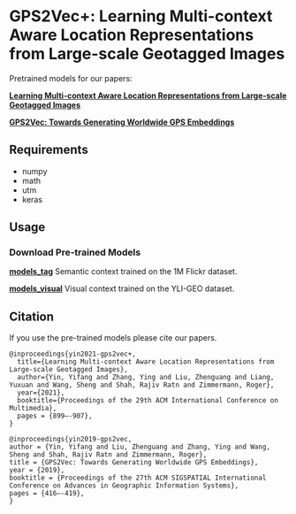 # GPS2Vec+: Learning Multi-context Aware Location Representations from Large-scale Geotagged Images

Pretrained models for our papers:

**<a href="/papers/gps2vec+.pdf">Learning Multi-context Aware Location Representations from Large-scale Geotagged Images</a>** 

**<a href="/papers/gps2vec.pdf">GPS2Vec: Towards Generating Worldwide GPS Embeddings</a>** 

## Requirements
  - numpy
  - math
  - utm
  - keras

## Usage

### Download Pre-trained Models

**<a href="https://www.dropbox.com/s/j8b4h3ynkv42gj4/models_tag.zip?dl=0">models_tag</a>** Semantic context trained on the 1M Flickr dataset.

**<a href="https://www.dropbox.com/s/kcsadz2fl6ynymh/models_visual.zip?dl=0">models_visual</a>** Visual context trained on the YLI-GEO dataset.

## Citation
If you use the pre-trained models please cite our papers.
```
@inproceedings{yin2021-gps2vec+,
  title={Learning Multi-context Aware Location Representations from Large-scale Geotagged Images},
  author={Yin, Yifang and Zhang, Ying and Liu, Zhenguang and Liang, Yuxuan and Wang, Sheng and Shah, Rajiv Ratn and Zimmermann, Roger},
  year={2021},
  booktitle={Proceedings of the 29th ACM International Conference on Multimedia},
  pages = {899–-907},
}

@inproceedings{yin2019-gps2vec,
author = {Yin, Yifang and Liu, Zhenguang and Zhang, Ying and Wang, Sheng and Shah, Rajiv Ratn and Zimmermann, Roger},
title = {GPS2Vec: Towards Generating Worldwide GPS Embeddings},
year = {2019},
booktitle = {Proceedings of the 27th ACM SIGSPATIAL International Conference on Advances in Geographic Information Systems},
pages = {416–-419},
}
```
